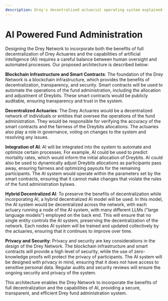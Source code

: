 ```yaml
---
description: Drey's decentralized actuarial operating system explained.
---
```


# AI Powered Fund Administration

Designing the Drey Network to incorporate both the benefits of full decentralization of Drey Actuaries and the capabilities of artificial intelligence (AI) requires a careful balance between human oversight and automated processes. Our proposed architecture is described below:

**Blockchain Infrastructure and Smart Contracts**: The foundation of the Drey Network is a blockchain infrastructure, which provides the benefits of decentralization, transparency, and security. Smart contracts will be used to automate the operations of the fund administration, including the allocation and adjustment of Dreybits. These smart contracts would be publicly auditable, ensuring transparency and trust in the system.

**Decentralized Actuaries**: The Drey Actuaries would be a decentralized network of individuals or entities that oversee the operations of the fund administration. They would be responsible for verifying the accuracy of the smart contracts and the fairness of the Dreybits allocations. The actuaries also play a role in governance, voting on changes to the system and resolving any issues.

**Integration of AI**: AI will be integrated into the system to automate and optimize certain processes. For example, AI could be used to predict mortality rates, which would inform the initial allocation of Dreybits. AI could also be used to dynamically adjust Dreybits allocations as participants pass away, ensuring fairness and optimizing payouts for the remaining participants. The AI system would operate within the parameters set by the smart contracts, ensuring that it cannot make changes that violate the rules of the fund administration bylaws.

**Hybrid Decentralized AI**: To preserve the benefits of decentralization while incorporating AI, a hybrid decentralized AI model will be used. In this model, the AI system would be decentralized across the network, with each actuary running a node of the AI system, with many different LLMs ("large language models") employed on the back end. This will ensure that no single entity controls the AI system, preserving the decentralization of the network. Each nodes AI system will be trained and updated collectively by the actuaries, ensuring that it continues to improve over time.

**Privacy and Security**: Privacy and security are key considerations in the design of the Drey Network. The blockchain infrastructure and smart contracts will provide a high level of security, while the use of zero-knowledge proofs will protect the privacy of participants. The AI system will be designed with privacy in mind, ensuring that it does not have access to sensitive personal data. Regular audits and security reviews will ensure the ongoing security and privacy of the system.

This architecture enables the Drey Network to incorporate the benefits of full decentralization and the capabilities of AI, providing a secure, transparent, and efficient Drey fund administration system.
